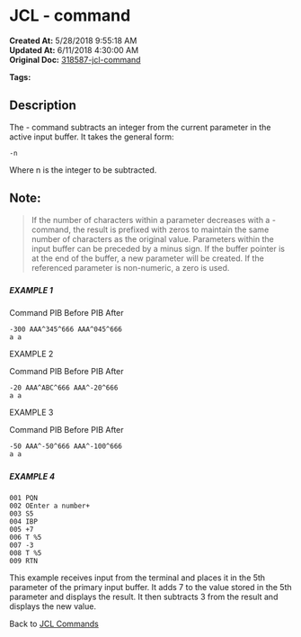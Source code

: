 # JCL - command

**Created At:** 5/28/2018 9:55:18 AM  
**Updated At:** 6/11/2018 4:30:00 AM  
**Original Doc:** [318587-jcl-command](https://docs.jbase.com/45792-jcl/318587-jcl-command)  

**Tags:**
<badge text='buffer' vertical='middle' />
<badge text='input' vertical='middle' />
<badge text='jcl' vertical='middle' />

## Description 

The - command subtracts an integer from the current parameter in the active input buffer. It takes the general form:

```
-n
```

Where n is the integer to be subtracted.

## Note: 


> If the number of characters within a parameter decreases with a - command, the result is prefixed with zeros to maintain the same number of characters as the original value. Parameters within the input buffer can be preceded by a minus sign. If the buffer pointer is at the end of the buffer, a new parameter will be created. If the referenced parameter is non-numeric, a zero is used.


##### 


##### EXAMPLE 1

Command PIB Before PIB After

```
-300 AAA^345^666 AAA^045^666
a a
```



EXAMPLE 2

Command PIB Before PIB After

```
-20 AAA^ABC^666 AAA^-20^666
a a
```

EXAMPLE 3

Command PIB Before PIB After

```
-50 AAA^-50^666 AAA^-100^666
a a
```

##### 


##### EXAMPLE 4

```
001 PQN
002 OEnter a number+
003 S5
004 IBP
005 +7
006 T %5
007 -3
008 T %5
009 RTN
```

This example receives input from the terminal and places it in the 5th parameter of the primary input buffer. It adds 7 to the value stored in the 5th parameter and displays the result. It then subtracts 3 from the result and displays the new value.



Back to [JCL Commands](jcl-commands)
